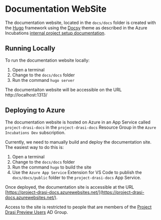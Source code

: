 # Documentation WebSite
The documentation website, located in the ```docs/docs``` folder is created with the [Hugo](https://gohugo.io/) framework using the [Docsy](https://www.docsy.dev/) theme as described in the Azure Incubations [internal project setup documentation](https://dev.azure.com/azure-octo/Incubations/_wiki/wikis/Incubations.wiki/171/Project-Website).

## Running Locally
To run the documentation website locally:

1. Open a terminal
1. Change to the ```docs/docs``` folder
1. Run the command ```hugo server```

The documentaiton website will be accessible on the URL http://localhost:1313/

## Deploying to Azure

The documentation website is hosted on Azure in an App Service called ```project-drasi-docs``` in the ```project-drasi-docs``` Resource Group in the ```Azure Incubations Dev``` subscription.

Currently, we need to manually build and deploy the documentation site. The easiest way to do this is:

1. Open a terminal
1. Change to the ```docs/docs``` folder
1. Run the command ```hugo``` to build the site
1. Use the ```Azure App Service``` Extension for VS Code to publish the ```docs/docs/public``` folder to the ```project-drasi-docs``` App Service.

Once deployed, the documentation site is accessible at the URL [https://project-drasi-docs.azurewebsites.net/](https://project-drasi-docs.azurewebsites.net/).

Access to the site is restricted to people that are members of the [Project Drasi Preview Users](https://ms.portal.azure.com/#view/Microsoft_AAD_IAM/GroupDetailsMenuBlade/~/Overview/groupId/01063f6b-d581-48e5-806a-29d531cba3ff) AD Group.

